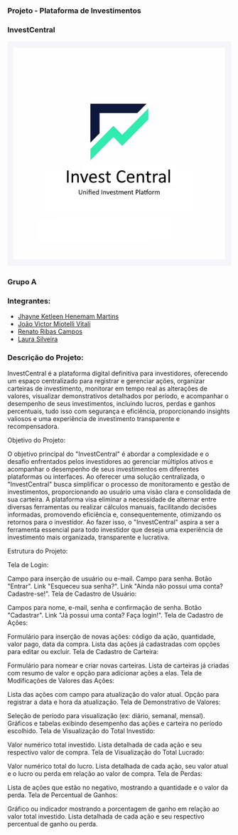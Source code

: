 ### Projeto - Plataforma de Investimentos
### InvestCentral

<div align="center">
  <img src="imagens/logo.jpg" alt="Logo">
</div>

### Grupo A

### Integrantes:
* [Jhayne Ketleen Henemam Martins](https://github.com/JhayneK)
* [João Victor Miotelli Vitali](https://github.com/JoaoMiotelli)
* [Renato Ribas Campos](https://github.com/RenatoRibas)
* [Laura Silveira](https://github.com/laurassilveirag)


### Descrição do Projeto:

InvestCentral é a plataforma digital definitiva para investidores, oferecendo um espaço centralizado para registrar e gerenciar ações, organizar carteiras de investimento, monitorar em tempo real as alterações de valores, visualizar demonstrativos detalhados por período, e acompanhar o desempenho de seus investimentos, incluindo lucros, perdas e ganhos percentuais, tudo isso com segurança e eficiência, proporcionando insights valiosos e uma experiência de investimento transparente e recompensadora.


Objetivo do Projeto:

O objetivo principal do "InvestCentral" é abordar a complexidade e o desafio enfrentados pelos investidores ao gerenciar múltiplos ativos e acompanhar o desempenho de seus investimentos em diferentes plataformas ou interfaces. Ao oferecer uma solução centralizada, o "InvestCentral" busca simplificar o processo de monitoramento e gestão de investimentos, proporcionando ao usuário uma visão clara e consolidada de sua carteira. A plataforma visa eliminar a necessidade de alternar entre diversas ferramentas ou realizar cálculos manuais, facilitando decisões informadas, promovendo eficiência e, consequentemente, otimizando os retornos para o investidor. Ao fazer isso, o "InvestCentral" aspira a ser a ferramenta essencial para todo investidor que deseja uma experiência de investimento mais organizada, transparente e lucrativa.

Estrutura do Projeto:

Tela de Login:

Campo para inserção de usuário ou e-mail.
Campo para senha.
Botão "Entrar".
Link "Esqueceu sua senha?".
Link "Ainda não possui uma conta? Cadastre-se!".
Tela de Cadastro de Usuário:

Campos para nome, e-mail, senha e confirmação de senha.
Botão "Cadastrar".
Link "Já possui uma conta? Faça login!".
Tela de Cadastro de Ações:

Formulário para inserção de novas ações: código da ação, quantidade, valor pago, data da compra.
Lista das ações já cadastradas com opções para editar ou excluir.
Tela de Cadastro de Carteira:

Formulário para nomear e criar novas carteiras.
Lista de carteiras já criadas com resumo de valor e opção para adicionar ações a elas.
Tela de Modificações de Valores das Ações:

Lista das ações com campo para atualização do valor atual.
Opção para registrar a data e hora da atualização.
Tela de Demonstrativo de Valores:

Seleção de período para visualização (ex: diário, semanal, mensal).
Gráficos e tabelas exibindo desempenho das ações e carteira no período escolhido.
Tela de Visualização do Total Investido:

Valor numérico total investido.
Lista detalhada de cada ação e seu respectivo valor de compra.
Tela de Visualização do Total Lucrado:

Valor numérico total do lucro.
Lista detalhada de cada ação, seu valor atual e o lucro ou perda em relação ao valor de compra.
Tela de Perdas:

Lista de ações que estão no negativo, mostrando a quantidade e o valor da perda.
Tela de Percentual de Ganhos:

Gráfico ou indicador mostrando a porcentagem de ganho em relação ao valor total investido.
Lista detalhada de cada ação e seu respectivo percentual de ganho ou perda.